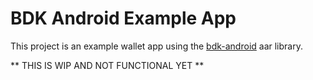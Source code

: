 BDK Android Example App
=======================

This project is an example wallet app using the [bdk-android](https://github.com/bdk/bdk-android) aar library.

** THIS IS WIP AND NOT FUNCTIONAL YET **
